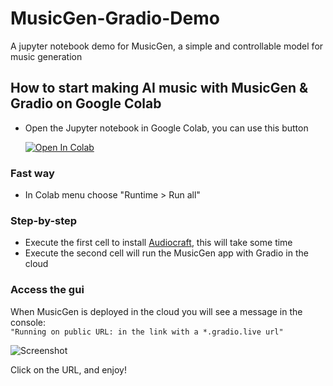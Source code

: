 # MusicGen-Gradio-Demo
A jupyter notebook demo for MusicGen, a simple and controllable model for music generation 

## How to start making AI music with MusicGen & Gradio on Google Colab

- Open the Jupyter notebook in Google Colab, you can use this button
   
   <a href="https://colab.research.google.com/github/LeandroBerlin/MusicGen-Gradio-Demo/blob/main/MusicGen_Gradio_Demo_v1_2_0.ipynb" target="_parent"><img src="https://colab.research.google.com/assets/colab-badge.svg" alt="Open In Colab"/></a>

### Fast way
- In Colab menu choose "Runtime > Run all"

### Step-by-step
- Execute the first cell to install [Audiocraft](https://github.com/facebookresearch/audiocraft), this will take some time
- Execute the second cell will run the MusicGen app with Gradio in the cloud

### Access the gui
When MusicGen is deployed in the cloud you will see a message in the console:   
```"Running on public URL: in the link with a *.gradio.live url"```  

![Screenshot](screenshot.png)  

Click on the URL, and enjoy!
